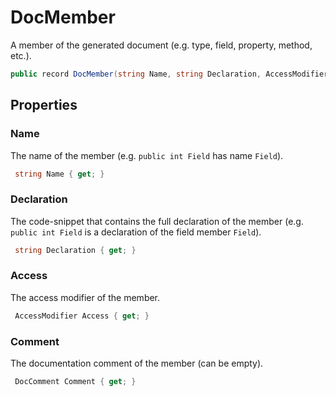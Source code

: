 # DocMember
A member of the generated document (e.g. type, field, property, method, etc.).

```cs
public record DocMember(string Name, string Declaration, AccessModifier Access, DocComment Comment)
```

## Properties
### Name
The name of the member (e.g. `public int Field` has name `Field`).

```cs
 string Name { get; }
```

### Declaration
The code-snippet that contains the full declaration of the member
(e.g. `public int Field` is a declaration of the field member `Field`).

```cs
 string Declaration { get; }
```

### Access
The access modifier of the member.

```cs
 AccessModifier Access { get; }
```

### Comment
The documentation comment of the member (can be empty).

```cs
 DocComment Comment { get; }
```


